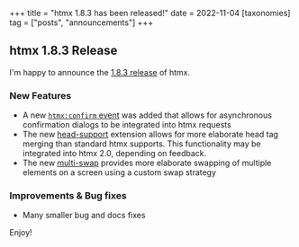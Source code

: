 +++
title = "htmx 1.8.3 has been released!"
date = 2022-11-04
[taxonomies]
tag = ["posts", "announcements"]
+++

## htmx 1.8.3 Release

I'm happy to announce the [1.8.3 release](https://unpkg.com/browse/htmx.org@1.8.3/) of htmx.

### New Features

* A new [`htmx:confirm` event](/events#htmx:confirm) was added that allows for asynchronous confirmation dialogs to
  be integrated into htmx requests
* The new [head-support](/extensions/head-support) extension allows for more elaborate head tag merging than standard htmx
  supports.  This functionality may be integrated into htmx 2.0, depending on feedback.
* The new [multi-swap](/extensions/multi-swap) provides more elaborate swapping of multiple elements on a screen using
  a custom swap strategy

### Improvements & Bug fixes

* Many smaller bug and docs fixes

Enjoy!
